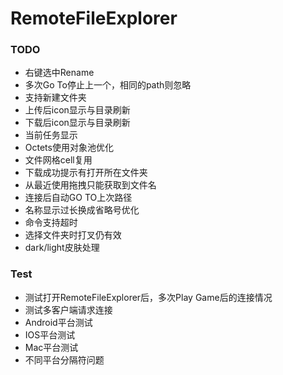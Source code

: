 # RemoteFileExplorer

### TODO
* 右键选中Rename
* 多次Go To停止上一个，相同的path则忽略
* 支持新建文件夹
* 上传后icon显示与目录刷新
* 下载后icon显示与目录刷新
* 当前任务显示
* Octets使用对象池优化
* 文件网格cell复用
* 下载成功提示有打开所在文件夹
* 从最近使用拖拽只能获取到文件名
* 连接后自动GO TO上次路径
* 名称显示过长换成省略号优化
* 命令支持超时
* 选择文件夹时打叉仍有效
* dark/light皮肤处理

### Test
* 测试打开RemoteFileExplorer后，多次Play Game后的连接情况
* 测试多客户端请求连接
* Android平台测试
* IOS平台测试
* Mac平台测试
* 不同平台分隔符问题